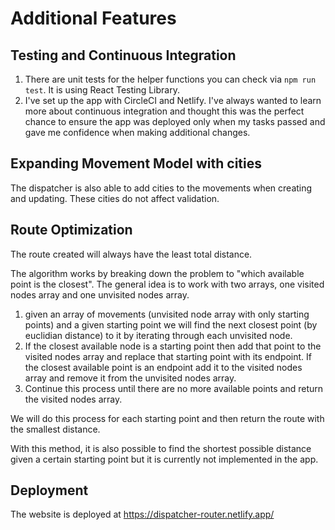 # Additional Features

## Testing and Continuous Integration
1. There are unit tests for the helper functions you can check via `npm run test`. It is using React Testing Library.
2. I've set up the app with CircleCI and Netlify. I've always wanted to learn more about continuous integration and thought this was the perfect chance to ensure the app was deployed only when my tasks passed and gave me confidence when making additional changes.

## Expanding Movement Model with cities
The dispatcher is also able to add cities to the movements when creating and updating. These cities do not affect validation.

## Route Optimization
The route created will always have the least total distance. 

The algorithm works by breaking down the problem to "which available point is the closest". The general idea is to work with two arrays, one visited nodes array and one unvisited nodes array.

1. given an array of movements (unvisited node array with only starting points) and a given starting point we will find the next closest point (by euclidian distance) to it by iterating through each unvisited node. 
2. If the closest available node is a starting point then add that point to the visited nodes array and replace that starting point with its endpoint. If the closest available point is an endpoint add it to the visited nodes array and remove it from the unvisited nodes array. 
3. Continue this process until there are no more available points and return the visited nodes array.

We will do this process for each starting point and then return the route with the smallest distance.

With this method, it is also possible to find the shortest possible distance given a certain starting point but it is currently not implemented in the app.

## Deployment
The website is deployed at https://dispatcher-router.netlify.app/
